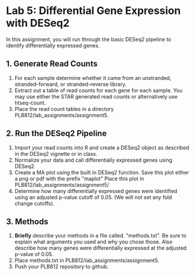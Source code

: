 # Lab 5: Differential Gene Expression with DESeq2

In this assignment, you will run through the basic DESeq2 pipeline to identify differentially expressed genes.

## 1. Generate Read Counts  

1. For each sample determine whether it came from an unstranded, stranded-forward, or stranded-reverse library.  
2. Extract out a table of read counts for each gene for each sample. You may use either the STAR generated read counts or alternatively use htseq-count.  
3. Place the read count tables in a directory PLB812/lab_assignments/assignment5.  

## 2. Run the DESeq2 Pipeline  

1. Import your read counts into R and create a DESeq2 object as described in the DESeq2 vignette or in class.  
2. Normalize your data and call differentially expressed genes using DESeq2.  
3. Create a MA plot using the built in DESeq2 function. Save this plot either a png or pdf with the prefix "maplot" Place this plot in PLB812/lab_assignments/assignment5/  
4. Determine how many differentially expressed genes were identified using an adjusted p-value cutoff of 0.05. (We will not set any fold change cutoffs).  

## 3. Methods  

1. __Briefly__ describe your methods in a file called. "methods.txt". Be sure to explain what arguments you used and why you chose those. Also describe how many genes were differentially expressed at the adjusted p-value of 0.05.  
2. Place methods.txt in PLB812/lab_assignments/assignment5.  
3. Push your PLB812 repository to github.  

